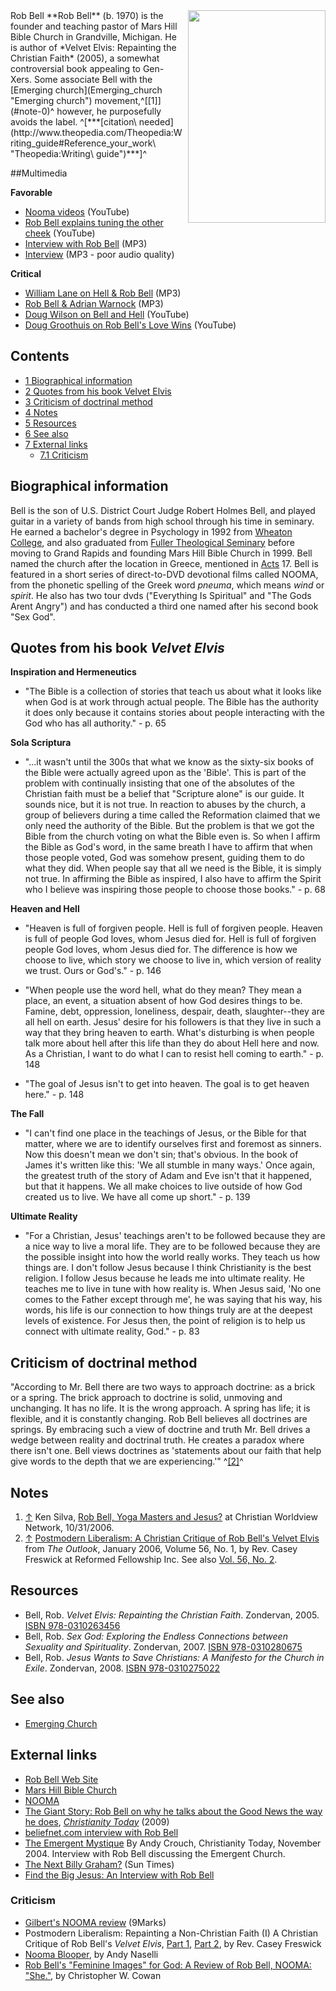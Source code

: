<img src="http://upload.wikimedia.org/wikipedia/commons/thumb/e/e2/Rob_Bell_2011_Shankbone.JPG/220px-Rob_Bell_2011_Shankbone.JPG" style="width: 220px;height:340px;float: right;margin-left: 8px;margin-bottom: 8px;" />
Rob Bell
**Rob Bell** (b. 1970) is the founder and teaching pastor of Mars
Hill Bible Church in Grandville, Michigan. He is author of
*Velvet Elvis: Repainting the Christian Faith* (2005), a somewhat
controversial book appealing to Gen-Xers. Some associate Bell with
the [Emerging church](Emerging_church "Emerging church")
movement,^[[1]](#note-0)^ however, he purposefully avoids the
label.
^[***[citation\ needed](http://www.theopedia.com/Theopedia:Writing_guide#Reference_your_work\ "Theopedia:Writing\ guide")***]^

##Multimedia

**Favorable**

-   [Nooma videos](http://www.youtube.com/results?search_query=nooma&search=Search)
    (YouTube)
-   [Rob Bell explains tuning the other cheek](http://www.youtube.com/watch?v=I2O9PzuEru8)
    (YouTube)
-   [Interview with Rob Bell](http://theparish.typepad.com/parish/files/rob_bell.mp3)
    (MP3)
-   [Interview](http://www.quikblogs.com/audio/Rob_Bell_Interview.mp3)
    (MP3 - poor audio quality)

**Critical**

-   [William Lane on Hell & Rob Bell](http://www.rfmedia.org/RF_audio_video/RF_podcast/Rob_Bell_and_Hell.mp3)
    (MP3)
-   [Rob Bell & Adrian Warnock](http://media.premier.org.uk/unbelievable/57af5a35-8b49-4c58-b283-fe25e4fe2d97.mp3)
    (MP3)
-   [Doug Wilson on Bell and Hell](http://www.youtube.com/watch?v=dwfQX_0I9ec&feature=feedf)
    (YouTube)
-   [Doug Groothuis on Rob Bell's Love Wins](http://www.youtube.com/watch?v=UkW-clRb8FQ&feature=feedu)
    (YouTube)

## Contents

-   [1 Biographical information](#Biographical_information)
-   [2 Quotes from his book Velvet Elvis](#Quotes_from_his_book_Velvet_Elvis)
-   [3 Criticism of doctrinal method](#Criticism_of_doctrinal_method)
-   [4 Notes](#Notes)
-   [5 Resources](#Resources)
-   [6 See also](#See_also)
-   [7 External links](#External_links)
    -   [7.1 Criticism](#Criticism)


## Biographical information

Bell is the son of U.S. District Court Judge Robert Holmes Bell,
and played guitar in a variety of bands from high school through
his time in seminary. He earned a bachelor's degree in Psychology
in 1992 from [Wheaton College](Wheaton_College "Wheaton College"),
and also graduated from
[Fuller Theological Seminary](Fuller_Theological_Seminary "Fuller Theological Seminary")
before moving to Grand Rapids and founding Mars Hill Bible Church
in 1999. Bell named the church after the location in Greece,
mentioned in [Acts](Acts "Acts") 17. Bell is featured in a short
series of direct-to-DVD devotional films called NOOMA, from the
phonetic spelling of the Greek word *pneuma*, which means *wind* or
*spirit*. He also has two tour dvds ("Everything Is Spiritual" and
"The Gods Arent Angry") and has conducted a third one named after
his second book "Sex God".

## Quotes from his book *Velvet Elvis*

**Inspiration and Hermeneutics**

-   "The Bible is a collection of stories that teach us about what
    it looks like when God is at work through actual people. The Bible
    has the authority it does only because it contains stories about
    people interacting with the God who has all authority." - p. 65

**Sola Scriptura**

-   "...it wasn't until the 300s that what we know as the sixty-six
    books of the Bible were actually agreed upon as the 'Bible'. This
    is part of the problem with continually insisting that one of the
    absolutes of the Christian faith must be a belief that "Scripture
    alone" is our guide. It sounds nice, but it is not true. In
    reaction to abuses by the church, a group of believers during a
    time called the Reformation claimed that we only need the authority
    of the Bible. But the problem is that we got the Bible from the
    church voting on what the Bible even is. So when I affirm the Bible
    as God's word, in the same breath I have to affirm that when those
    people voted, God was somehow present, guiding them to do what they
    did. When people say that all we need is the Bible, it is simply
    not true. In affirming the Bible as inspired, I also have to affirm
    the Spirit who I believe was inspiring those people to choose those
    books." - p. 68

**Heaven and Hell**

-   "Heaven is full of forgiven people. Hell is full of forgiven
    people. Heaven is full of people God loves, whom Jesus died for.
    Hell is full of forgiven people God loves, whom Jesus died for. The
    difference is how we choose to live, which story we choose to live
    in, which version of reality we trust. Ours or God's." - p. 146

-   "When people use the word hell, what do they mean? They mean a
    place, an event, a situation absent of how God desires things to
    be. Famine, debt, oppression, loneliness, despair, death,
    slaughter--they are all hell on earth. Jesus' desire for his
    followers is that they live in such a way that they bring heaven to
    earth. What's disturbing is when people talk more about hell after
    this life than they do about Hell here and now. As a Christian, I
    want to do what I can to resist hell coming to earth." - p. 148

-   "The goal of Jesus isn't to get into heaven. The goal is to get
    heaven here." - p. 148

**The Fall**

-   "I can't find one place in the teachings of Jesus, or the Bible
    for that matter, where we are to identify ourselves first and
    foremost as sinners. Now this doesn't mean we don't sin; that's
    obvious. In the book of James it's written like this: 'We all
    stumble in many ways.' Once again, the greatest truth of the story
    of Adam and Eve isn't that it happened, but that it happens. We all
    make choices to live outside of how God created us to live. We have
    all come up short." - p. 139

**Ultimate Reality**

-   "For a Christian, Jesus' teachings aren't to be followed
    because they are a nice way to live a moral life. They are to be
    followed because they are the possible insight into how the world
    really works. They teach us how things are. I don't follow Jesus
    because I think Christianity is the best religion. I follow Jesus
    because he leads me into ultimate reality. He teaches me to live in
    tune with how reality is. When Jesus said, 'No one comes to the
    Father except through me', he was saying that his way, his words,
    his life is our connection to how things truly are at the deepest
    levels of existence. For Jesus then, the point of religion is to
    help us connect with ultimate reality, God." - p. 83

## Criticism of doctrinal method

"According to Mr. Bell there are two ways to approach doctrine: as
a brick or a spring. The brick approach to doctrine is solid,
unmoving and unchanging. It has no life. It is the wrong approach.
A spring has life; it is flexible, and it is constantly changing.
Rob Bell believes all doctrines are springs. By embracing such a
view of doctrine and truth Mr. Bell drives a wedge between reality
and doctrinal truth. He creates a paradox where there isn't one.
Bell views doctrines as 'statements about our faith that help give
words to the depth that we are experiencing.'" ^[[2]](#note-1)^

## Notes

1.  [↑](#ref-0) Ken Silva,
    [Rob Bell, Yoga Masters and Jesus?](http://www.christianworldviewnetwork.com/article.php/1212/Ken_Silva)
    at Christian Worldview Network, 10/31/2006.
2.  [↑](#ref-1)
    [Postmodern Liberalism: A Christian Critique of Rob Bell's Velvet Elvis](http://www.reformedfellowship.net/articles/freswick_casey_jan06_v56_n01.htm)
    from *The Outlook*, January 2006, Volume 56, No. 1, by Rev. Casey
    Freswick at Reformed Fellowship Inc. See also
    [Vol. 56, No. 2](http://www.reformedfellowship.net/articles/freswick_casey_feb06_v56_n02.htm).

## Resources

-   Bell, Rob. *Velvet Elvis: Repainting the Christian Faith*.
    Zondervan, 2005.
    [ISBN 978-0310263456](http://www.theopedia.com/Special:BookSources/9780310263456)
-   Bell, Rob.
    *Sex God: Exploring the Endless Connections between Sexuality and Spirituality*.
    Zondervan, 2007.
    [ISBN 978-0310280675](http://www.theopedia.com/Special:BookSources/9780310280675)
-   Bell, Rob.
    *Jesus Wants to Save Christians: A Manifesto for the Church in Exile*.
    Zondervan, 2008.
    [ISBN 978-0310275022](http://www.theopedia.com/Special:BookSources/9780310275022)

## See also

-   [Emerging Church](Emerging_Church "Emerging Church")

## External links

-   [Rob Bell Web Site](http://www.robbell.com/)
-   [Mars Hill Bible Church](http://www.marshill.org/)
-   [NOOMA](http://www.nooma.com)
-   [The Giant Story: Rob Bell on why he talks about the Good News the way he does](http://www.christianitytoday.com/ct/article_print.html?id=81195),
    *[Christianity Today](Christianity_Today "Christianity Today")*
    (2009)
-   [beliefnet.com interview with Rob Bell](http://www.beliefnet.com/story/172/story_17290_1.html)
-   [The Emergent Mystique](http://www.christianitytoday.com/ct/2004/011/12.36.html)
    By Andy Crouch, Christianity Today, November 2004. Interview with
    Rob Bell discussing the Emergent Church.
-   [The Next Billy Graham?](http://www.suntimes.com/output/news/cst-nws-nooma04.html)
    (Sun Times)
-   [Find the Big Jesus: An Interview with Rob Bell](http://www.beliefnet.com/story/172/story_17290_1.html)

### Criticism

-   [Gilbert's NOOMA review](http://blog.9marks.org/2008/02/gilberts-nooma.html)
    (9Marks)
-   Postmodern Liberalism: Repainting a Non-Christian Faith (I) A
    Christian Critique of Rob Bell's *Velvet Elvis*,
    [Part 1](http://www.reformedfellowship.net/articles/freswick_casey_jan06_v56_n01.htm),
    [Part 2](http://www.reformedfellowship.net/articles/freswick_casey_feb06_v56_n02.htm),
    by Rev. Casey Freswick
-   [Nooma Blooper](http://andynaselli.com/theology/nooma-blooper),
    by Andy Naselli
-   [Rob Bell's "Feminine Images" for God: A Review of Rob Bell, NOOMA: "She."](http://www.cbmw.org/Journal/Vol-14-No-1/Rob-Bell-s-Feminine-Images-for-God),
    by Christopher W. Cowan



